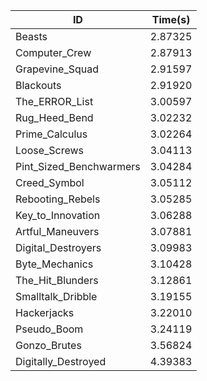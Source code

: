 |ID|Time(s)|
|-|-|
|Beasts|2.87325|
|Computer_Crew|2.87913|
|Grapevine_Squad|2.91597|
|Blackouts|2.91920|
|The_ERROR_List|3.00597|
|Rug_Heed_Bend|3.02232|
|Prime_Calculus|3.02264|
|Loose_Screws|3.04113|
|Pint_Sized_Benchwarmers|3.04284|
|Creed_Symbol|3.05112|
|Rebooting_Rebels|3.05285|
|Key_to_Innovation|3.06288|
|Artful_Maneuvers|3.07881|
|Digital_Destroyers|3.09983|
|Byte_Mechanics|3.10428|
|The_Hit_Blunders|3.12861|
|Smalltalk_Dribble|3.19155|
|Hackerjacks|3.22010|
|Pseudo_Boom|3.24119|
|Gonzo_Brutes|3.56824|
|Digitally_Destroyed|4.39383|

